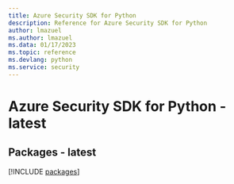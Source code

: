 ```yaml
---
title: Azure Security SDK for Python
description: Reference for Azure Security SDK for Python
author: lmazuel
ms.author: lmazuel
ms.data: 01/17/2023
ms.topic: reference
ms.devlang: python
ms.service: security
---
```

# Azure Security SDK for Python - latest
## Packages - latest
[!INCLUDE [packages](security-index.md)]